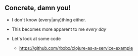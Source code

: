 Concrete, damn you!
-------------------

* I don't know (every|any)thing either.
* This becomes more apparent to me _every_ _day_

* Let's look at some code
  - https://github.com/rbxbx/clojure-as-a-service-example
